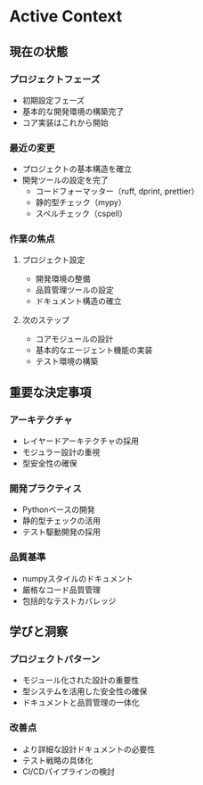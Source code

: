 # Active Context

## 現在の状態

### プロジェクトフェーズ
- 初期設定フェーズ
- 基本的な開発環境の構築完了
- コア実装はこれから開始

### 最近の変更
- プロジェクトの基本構造を確立
- 開発ツールの設定を完了
  - コードフォーマッター（ruff, dprint, prettier）
  - 静的型チェック（mypy）
  - スペルチェック（cspell）

### 作業の焦点
1. プロジェクト設定
   - 開発環境の整備
   - 品質管理ツールの設定
   - ドキュメント構造の確立

2. 次のステップ
   - コアモジュールの設計
   - 基本的なエージェント機能の実装
   - テスト環境の構築

## 重要な決定事項

### アーキテクチャ
- レイヤードアーキテクチャの採用
- モジュラー設計の重視
- 型安全性の確保

### 開発プラクティス
- Pythonベースの開発
- 静的型チェックの活用
- テスト駆動開発の採用

### 品質基準
- numpyスタイルのドキュメント
- 厳格なコード品質管理
- 包括的なテストカバレッジ

## 学びと洞察

### プロジェクトパターン
- モジュール化された設計の重要性
- 型システムを活用した安全性の確保
- ドキュメントと品質管理の一体化

### 改善点
- より詳細な設計ドキュメントの必要性
- テスト戦略の具体化
- CI/CDパイプラインの検討
